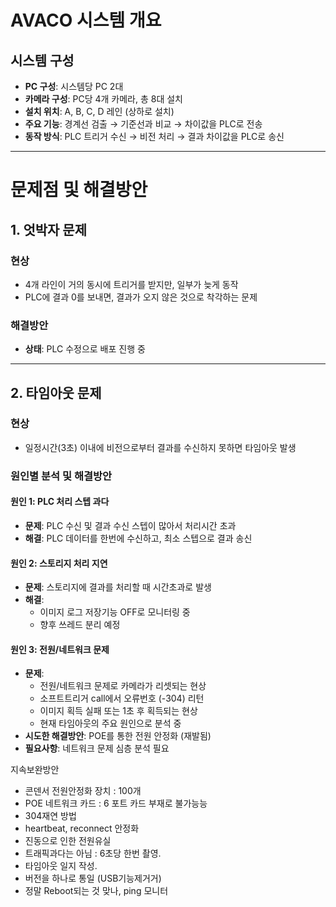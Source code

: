 # AVACO 시스템 개요

## 시스템 구성
- **PC 구성**: 시스템당 PC 2대
- **카메라 구성**: PC당 4개 카메라, 총 8대 설치
- **설치 위치**: A, B, C, D 레인 (상하로 설치)
- **주요 기능**: 경계선 검출 → 기준선과 비교 → 차이값을 PLC로 전송
- **동작 방식**: PLC 트리거 수신 → 비전 처리 → 결과 차이값을 PLC로 송신

---

# 문제점 및 해결방안

## 1. 엇박자 문제

### 현상
- 4개 라인이 거의 동시에 트리거를 받지만, 일부가 늦게 동작
- PLC에 결과 0를 보내면, 결과가 오지 않은 것으로 착각하는 문제

### 해결방안
- **상태**: PLC 수정으로 배포 진행 중

---

## 2. 타임아웃 문제

### 현상
- 일정시간(3초) 이내에 비전으로부터 결과를 수신하지 못하면 타임아웃 발생

### 원인별 분석 및 해결방안

#### 원인 1: PLC 처리 스텝 과다
- **문제**: PLC 수신 및 결과 수신 스텝이 많아서 처리시간 초과
- **해결**: PLC 데이터를 한번에 수신하고, 최소 스텝으로 결과 송신

#### 원인 2: 스토리지 처리 지연
- **문제**: 스토리지에 결과를 처리할 때 시간초과로 발생
- **해결**: 
  - 이미지 로그 저장기능 OFF로 모니터링 중
  - 향후 쓰레드 분리 예정

#### 원인 3: 전원/네트워크 문제
- **문제**: 
  - 전원/네트워크 문제로 카메라가 리셋되는 현상
  - 소프트트리거 call에서 오류번호 (-304) 리턴
  - 이미지 획득 실패 또는 1초 후 획득되는 현상
  - 현재 타임아웃의 주요 원인으로 분석 중
- **시도한 해결방안**: POE를 통한 전원 안정화 (재발됨)
- **필요사항**: 네트워크 문제 심층 분석 필요

지속보완방안
- 콘덴서 전원안정화 장치 : 100개
- POE 네트워크 카드 : 6 포트 카드 부재로 불가능능
- 304재연 방법
- heartbeat, reconnect 안정화
- 진동으로 인한 전원유실
- 트래픽과다는 아님 : 6초당 한번 촬영.
- 타임아웃 일지 작성.
- 버전을 하나로 통일 (USB기능제거거)
- 정말 Reboot되는 것 맞나, ping 모니터
